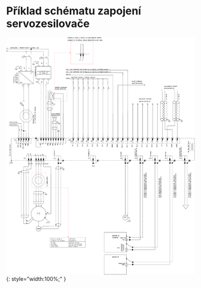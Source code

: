 # Příklad schématu zapojení servozesilovače

![Example schematic](../img/TGZ-S-230-5_15_schematic.svg){: style="width:100%;" }
